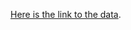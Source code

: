 [Here is the link to the data](https://1drv.ms/f/c/e3c77bb7d4ffc6c5/Ele-hhnqtKhOiYqS4MKr7bEBm-Z_QRmF-0vMcI2QOmWM0Q?e=MHkcYW).

